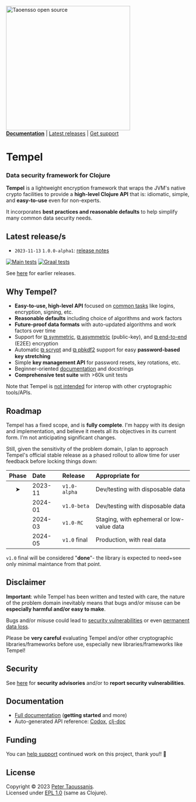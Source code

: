 <a href="https://www.taoensso.com/clojure" title="More stuff by @ptaoussanis at www.taoensso.com"><img src="https://www.taoensso.com/open-source.png" alt="Taoensso open source" width="340"/></a>  
[**Documentation**](#documentation) | [Latest releases](#latest-releases) | [Get support][GitHub issues]

# Tempel

### Data security framework for Clojure

**Tempel** is a lightweight encryption framework that wraps the JVM's native crypto facilities to provide a **high-level Clojure API** that is: idiomatic, simple, and **easy-to-use** even for non-experts.

It incorporates **best practices and reasonable defaults** to help simplify many common data security needs.

## Latest release/s

- `2023-11-13` `1.0.0-alpha1`: [release notes](../../releases/tag/v1.0.0-alpha1)

[![Main tests][Main tests SVG]][Main tests URL]
[![Graal tests][Graal tests SVG]][Graal tests URL]

See [here][GitHub releases] for earlier releases.

## Why Tempel?

- **Easy-to-use, high-level API** focused on [common tasks](../../wiki/2-Examples) like logins, encryption, signing, etc.
- **Reasonable defaults** including choice of algorithms and work factors
- **Future-proof data formats** with auto-updated algorithms and work factors over time
- Support for [⧉ symmetric](https://en.wikipedia.org/wiki/Symmetric-key_algorithm), [⧉ asymmetric](https://en.wikipedia.org/wiki/Public-key_cryptography) (public-key), and [⧉ end-to-end](https://en.wikipedia.org/wiki/End-to-end_encryption) (E2EE) encryption
- Automatic [⧉ scrypt](https://en.wikipedia.org/wiki/Scrypt) and [⧉ pbkdf2](https://en.wikipedia.org/wiki/PBKDF2) support for easy **password-based key stretching**
- Simple **key management API** for password resets, key rotations, etc.
- Beginner-oriented [documentation](#documentation) and docstrings
- **Comprehensive test suite** with >60k unit tests

Note that Tempel is [not intended](../../wiki/3-Faq#can-i-decrypt-tempel-data-with-other-tools) for interop with other cryptographic tools/APIs.

## Roadmap

Tempel has a fixed scope, and is **fully complete**. I'm happy with its design and implementation, and believe it meets all its objectives in its current form. I'm not anticipating significant changes.

Still, given the sensitivity of the problem domain, I plan to approach Tempel's official stable release as a phased rollout to allow time for user feedback before locking things down:

| Phase | Date    | Release       | Appropriate for
| :-:   | :--     | :--           | :--
|  ➤    | 2023-11 | `v1.0-alpha`  | Dev/testing with disposable data
|       | 2024-01 | `v1.0-beta`   | Dev/testing with disposable data
|       | 2024-03 | `v1.0-RC`     | Staging, with ephemeral or low-value data
|       | 2024-05 | `v1.0` final  | Production, with real data

`v1.0` final will be considered "**done**"- the library is expected to need+see only minimal maintance from that point.

## Disclaimer

**Important**: while Tempel has been written and tested with care, the nature of the problem domain inevitably means that bugs and/or misuse can be **especially harmful and/or easy to make**.

Bugs and/or misuse could lead to [security vulnerabilities](../../wiki/3-FAQ#how-secure-is-tempel) or even [permanent data loss](../../wiki/3-FAQ#is-there-a-risk-of-data-loss).

Please be **very careful** evaluating Tempel and/or other cryptographic libraries/frameworks before use, especially new libraries/frameworks like Tempel!

## Security

See [here](../../security) for **security advisories** and/or to **report security vulnerabilities**.

## Documentation

- [Full documentation][GitHub wiki] (**getting started** and more)
- Auto-generated API reference: [Codox][Codox docs], [clj-doc][clj-doc docs]

## Funding

You can [help support][sponsor] continued work on this project, thank you!! 🙏

## License

Copyright &copy; 2023 [Peter Taoussanis][].  
Licensed under [EPL 1.0](LICENSE.txt) (same as Clojure).

<!-- Common -->

[GitHub releases]: ../../releases
[GitHub issues]:   ../../issues
[GitHub wiki]:     ../../wiki

[Peter Taoussanis]: https://www.taoensso.com
[sponsor]:          https://www.taoensso.com/sponsor

<!-- Project -->

[Codox docs]:   https://taoensso.github.io/tempel/
[clj-doc docs]: https://cljdoc.org/d/com.taoensso/tempel/

[Clojars SVG]: https://img.shields.io/clojars/v/com.taoensso/tempel.svg
[Clojars URL]: https://clojars.org/com.taoensso/tempel

[Main tests SVG]:  https://github.com/taoensso/tempel/actions/workflows/main-tests.yml/badge.svg
[Main tests URL]:  https://github.com/taoensso/tempel/actions/workflows/main-tests.yml
[Graal tests SVG]: https://github.com/taoensso/tempel/actions/workflows/graal-tests.yml/badge.svg
[Graal tests URL]: https://github.com/taoensso/tempel/actions/workflows/graal-tests.yml